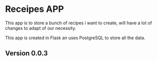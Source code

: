 # Receipes APP

This app is to store a bunch of recipes i want to create, will have a lot of changes to adapt of our necessity.

This app is created in Flask an uses PostgreSQL to store all the data.

## Version 0.0.3
